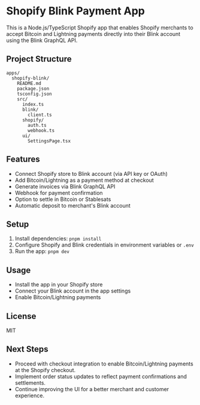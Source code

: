 # Shopify Blink Payment App

This is a Node.js/TypeScript Shopify app that enables Shopify merchants to accept Bitcoin and Lightning payments directly into their Blink account using the Blink GraphQL API.

## Project Structure

```
apps/
  shopify-blink/
    README.md
    package.json
    tsconfig.json
    src/
      index.ts
      blink/
        client.ts
      shopify/
        auth.ts
        webhook.ts
      ui/
        SettingsPage.tsx
```

## Features
- Connect Shopify store to Blink account (via API key or OAuth)
- Add Bitcoin/Lightning as a payment method at checkout
- Generate invoices via Blink GraphQL API
- Webhook for payment confirmation
- Option to settle in Bitcoin or Stablesats
- Automatic deposit to merchant's Blink account

## Setup
1. Install dependencies: `pnpm install`
2. Configure Shopify and Blink credentials in environment variables or `.env`
3. Run the app: `pnpm dev`

## Usage
- Install the app in your Shopify store
- Connect your Blink account in the app settings
- Enable Bitcoin/Lightning payments

## License
MIT

## Next Steps

- Proceed with checkout integration to enable Bitcoin/Lightning payments at the Shopify checkout.
- Implement order status updates to reflect payment confirmations and settlements.
- Continue improving the UI for a better merchant and customer experience.
